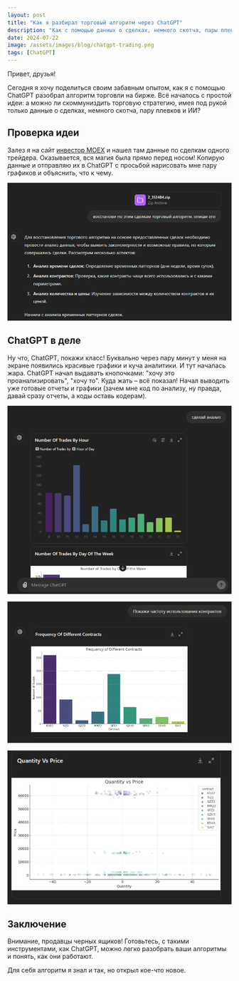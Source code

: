 ```yaml
---
layout: post
title: "Как я разбирал торговый алгоритм через ChatGPT"
description: "Как с помощью данных о сделках, немного скотча, пары плевков и ИИ разобрать алгоритм торговли."
date: 2024-07-22
image: /assets/images/blog/chatgpt-trading.png
tags: [ChatGPT]
---
```


Привет, друзья!

Сегодня я хочу поделиться своим забавным опытом, как я с помощью ChatGPT разобрал алгоритм торговли на бирже. Всё началось с простой идеи: а можно ли скоммуниздить торговую стратегию, имея под рукой только данные о сделках, немного скотча, пару плевков и ИИ?

## Проверка идеи

Залез я на сайт [инвестор МОEX](https://investor.moex.com/trader2022?user=312484) и нашел там данные по сделкам одного трейдера. Оказывается, вся магия была прямо перед носом! Копирую данные и отправляю их в ChatGPT с просьбой нарисовать мне пару графиков и объяснить, что к чему.

![Запрос на анализ](/assets/images/blog/chatgpt-trading-1.png)

## ChatGPT в деле

Ну что, ChatGPT, покажи класс! Буквально через пару минут у меня на экране появились красивые графики и куча аналитики. И тут началась жара. ChatGPT начал выдавать кнопочками: "хочу это проанализировать", "хочу то". Куда жать – всё показал! Начал выводить уже готовые отчеты и графики (зачем мне код по анализу, ну правда, давай сразу отчеты, а коды оставь кодерам).

![Отчет 1](/assets/images/blog/chatgpt-trading-2.png)

![Отчет 2](/assets/images/blog/chatgpt-trading-3.png)

![Отчет 3](/assets/images/blog/chatgpt-trading-4.png)

## Заключение

Внимание, продавцы черных ящиков! Готовьтесь, с такими инструментами, как ChatGPT, можно легко разобрать ваши алгоритмы и понять, как они работают.

Для себя алгоритм я знал и так, но открыл кое-что новое.